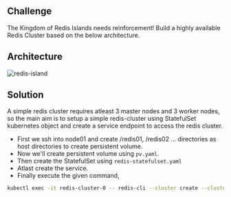 ## Challenge
The Kingdom of Redis Islands needs reinforcement! Build a highly available Redis Cluster based on the below architecture.

## Architecture
![redis-island](https://i.imgur.com/haemvGm.jpg)

## Solution
A simple redis cluster requires atleast 3 master nodes and 3 worker nodes, so the main aim is to setup a simple redis-cluster using StatefulSet kubernetes object and create a service endpoint to access the redis cluster.
</br>
* First we ssh into node01 and create /redis01, /redis02 ... directories as host directories to create persistent volume.
* Now we'll create persistent volume using `pv.yaml`.
* Then create the StatefulSet using `redis-statefulset.yaml`
* Atlast create the service.
* Finally execute the given command, 
``` bash
kubectl exec -it redis-cluster-0 -- redis-cli --cluster create --cluster-replicas 1 $(kubectl get pods -l app=redis-cluster -o jsonpath='{range.items[*]}{.status.podIP}:6379 ')
```
 
